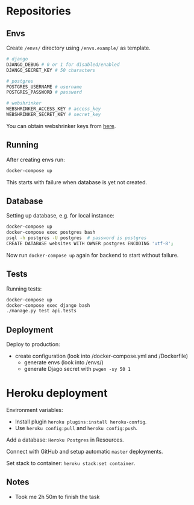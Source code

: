 # Repositories

## Envs

Create `/envs/` directory using `/envs.example/` as template.

```bash
# django
DJANGO_DEBUG # 0 or 1 for disabled/enabled
DJANGO_SECRET_KEY # 50 characters

# postgres
POSTGRES_USERNAME # username
POSTGRES_PASSWORD # password

# webshrinker
WEBSHRINKER_ACCESS_KEY # access_key
WEBSHRINKER_SECRET_KEY # secret_key
```

You can obtain webshrinker keys from [here](https://dashboard.webshrinker.com/keys).

## Running

After creating envs run:

```bash
docker-compose up
```

This starts with failure when database is yet not created.

## Database

Setting up database, e.g. for local instance:

```bash
docker-compose up
docker-compose exec postgres bash
psql -h postgres -U postgres  # password is postgres
CREATE DATABASE websites WITH OWNER postgres ENCODING 'utf-8';
```

Now run `docker-compose up` again for backend to start without failure.

## Tests

Running tests:

```bash
docker-compose up
docker-compose exec django bash
./manage.py test api.tests
```

## Deployment

Deploy to production:

* create configuration (look into /docker-compose.yml and /Dockerfile)
    * generate envs (look into /envs/)
    * generate Djago secret with `pwgen -sy 50 1`

# Heroku deployment

Environment variables:

* Install plugin `heroku plugins:install heroku-config`.
* Use `heroku config:pull` and `heroku config:push`.

Add a database: `Heroku Postgres` in Resources.

Connect with GitHub and setup automatic `master` deployments.

Set stack to container: `heroku stack:set container`.

## Notes

* Took me 2h 50m to finish the task
